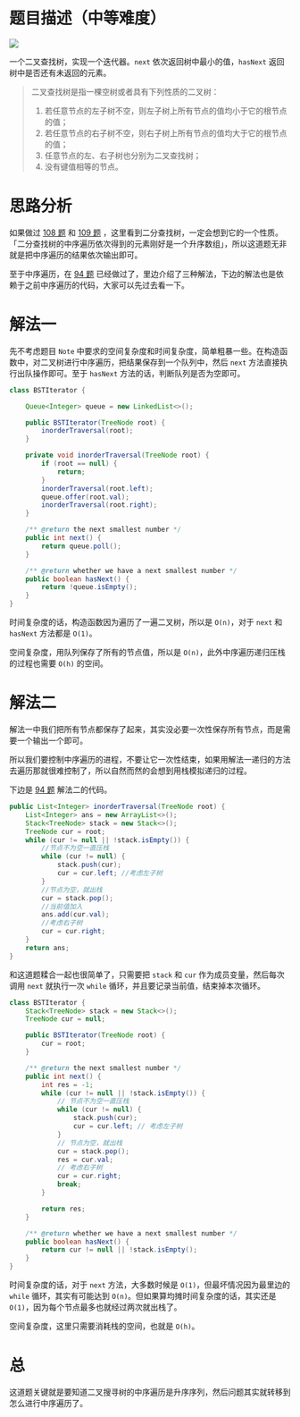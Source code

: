 # 题目描述（中等难度）

![](https://windliang.oss-cn-beijing.aliyuncs.com/173.png)

一个二叉查找树，实现一个迭代器。`next` 依次返回树中最小的值，`hasNext` 返回树中是否还有未返回的元素。

> 二叉查找树是指一棵空树或者具有下列性质的二叉树：
>
> 1. 若任意节点的左子树不空，则左子树上所有节点的值均小于它的根节点的值；
> 2. 若任意节点的右子树不空，则右子树上所有节点的值均大于它的根节点的值；
> 3. 任意节点的左、右子树也分别为二叉查找树；
> 4. 没有键值相等的节点。

# 思路分析

如果做过 [108 题](https://leetcode.wang/leetcode-108-Convert-Sorted-Array-to-Binary-Search-Tree.html) 和 [109 题](https://leetcode.wang/leetcode-109-Convert-Sorted-List-to-Binary-Search-Tree.html) ，这里看到二分查找树，一定会想到它的一个性质。「二分查找树的中序遍历依次得到的元素刚好是一个升序数组」，所以这道题无非就是把中序遍历的结果依次输出即可。

至于中序遍历，在 [94 题](https://leetcode.wang/leetCode-94-Binary-Tree-Inorder-Traversal.html)  已经做过了，里边介绍了三种解法，下边的解法也是依赖于之前中序遍历的代码，大家可以先过去看一下。

# 解法一

先不考虑题目 `Note` 中要求的空间复杂度和时间复杂度，简单粗暴一些。在构造函数中，对二叉树进行中序遍历，把结果保存到一个队列中，然后 `next` 方法直接执行出队操作即可。至于 `hasNext` 方法的话，判断队列是否为空即可。

```java
class BSTIterator {

    Queue<Integer> queue = new LinkedList<>();

    public BSTIterator(TreeNode root) {
        inorderTraversal(root);
    }

    private void inorderTraversal(TreeNode root) {
        if (root == null) {
            return;
        }
        inorderTraversal(root.left);
        queue.offer(root.val);
        inorderTraversal(root.right);
    }

    /** @return the next smallest number */
    public int next() {
        return queue.poll();
    }

    /** @return whether we have a next smallest number */
    public boolean hasNext() {
        return !queue.isEmpty();
    }
}
```

时间复杂度的话，构造函数因为遍历了一遍二叉树，所以是 `O(n)`，对于 `next` 和 `hasNext`  方法都是 `O(1)`。

空间复杂度，用队列保存了所有的节点值，所以是 `O(n)`，此外中序遍历递归压栈的过程也需要 `O(h)` 的空间。

# 解法二

解法一中我们把所有节点都保存了起来，其实没必要一次性保存所有节点，而是需要一个输出一个即可。

所以我们要控制中序遍历的进程，不要让它一次性结束，如果用解法一递归的方法去遍历那就很难控制了，所以自然而然的会想到用栈模拟递归的过程。

下边是 [94 题](https://leetcode.wang/leetCode-94-Binary-Tree-Inorder-Traversal.html)  解法二的代码。

```java
public List<Integer> inorderTraversal(TreeNode root) {
    List<Integer> ans = new ArrayList<>();
    Stack<TreeNode> stack = new Stack<>();
    TreeNode cur = root;
    while (cur != null || !stack.isEmpty()) {
        //节点不为空一直压栈
        while (cur != null) {
            stack.push(cur);
            cur = cur.left; //考虑左子树
        }
        //节点为空，就出栈
        cur = stack.pop();
        //当前值加入
        ans.add(cur.val);
        //考虑右子树
        cur = cur.right;
    }
    return ans;
}
```

和这道题糅合一起也很简单了，只需要把 `stack` 和 `cur` 作为成员变量，然后每次调用 `next` 就执行一次 `while` 循环，并且要记录当前值，结束掉本次循环。

```java
class BSTIterator {
    Stack<TreeNode> stack = new Stack<>();
    TreeNode cur = null;

    public BSTIterator(TreeNode root) {
        cur = root;
    }

    /** @return the next smallest number */
    public int next() {
        int res = -1;
        while (cur != null || !stack.isEmpty()) {
            // 节点不为空一直压栈
            while (cur != null) {
                stack.push(cur);
                cur = cur.left; // 考虑左子树
            }
            // 节点为空，就出栈
            cur = stack.pop();
            res = cur.val;
            // 考虑右子树
            cur = cur.right;
            break;
        }

        return res;
    }

    /** @return whether we have a next smallest number */
    public boolean hasNext() {
        return cur != null || !stack.isEmpty();
    }
}
```

时间复杂度的话，对于 `next` 方法，大多数时候是 `O(1)`，但最坏情况因为最里边的 `while` 循环，其实有可能达到 `O(n)`。但如果算均摊时间复杂度的话，其实还是 `O(1)`，因为每个节点最多也就经过两次就出栈了。

空间复杂度，这里只需要消耗栈的空间，也就是 `O(h)`。

# 总

这道题关键就是要知道二叉搜寻树的中序遍历是升序序列，然后问题其实就转移到怎么进行中序遍历了。
